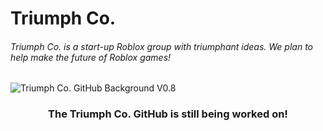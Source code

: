 # Triumph Co.
###### Triumph Co. is a start-up Roblox group with triumphant ideas. We plan to help make the future of Roblox games!
<img src="https://user-images.githubusercontent.com/81161288/173446795-064693e1-3118-4062-a1b4-d1c3c300f5db.gif" alt="Triumph Co. GitHub Background V0.8" />

<h3 align="center">The Triumph Co. GitHub is still being worked on!</h3>

<!--

## Hi there 👋



**Here are some ideas to get you started:**

🙋‍♀️ A short introduction - what is your organization all about?
🌈 Contribution guidelines - how can the community get involved?
👩‍💻 Useful resources - where can the community find your docs? Is there anything else the community should know?
🍿 Fun facts - what does your team eat for breakfast?
🧙 Remember, you can do mighty things with the power of [Markdown](https://docs.github.com/github/writing-on-github/getting-started-with-writing-and-formatting-on-github/basic-writing-and-formatting-syntax)
-->
